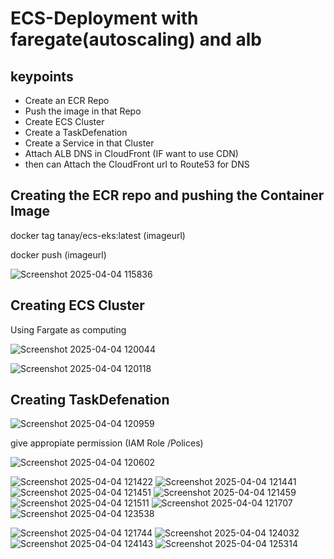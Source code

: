 # ECS-Deployment  with faregate(autoscaling) and alb
## keypoints
- Create an ECR Repo
- Push the image in that Repo
- Create ECS Cluster
- Create a TaskDefenation
- Create a Service in that Cluster
- Attach ALB DNS in CloudFront (IF want to use CDN)
- then can Attach the CloudFront url to Route53 for DNS


## Creating the ECR repo and pushing the Container Image

docker tag tanay/ecs-eks:latest (imageurl)

docker push (imageurl)

![Screenshot 2025-04-04 115836](https://github.com/user-attachments/assets/534ed351-a0cb-4661-bdee-c4974f1ffce9)


## Creating ECS Cluster

Using Fargate as computing

![Screenshot 2025-04-04 120044](https://github.com/user-attachments/assets/24b914ca-8810-4cd9-bb76-a5ab63f73cbb)

![Screenshot 2025-04-04 120118](https://github.com/user-attachments/assets/e7501fa6-7989-4a67-8671-58c4aeda6ebd)

## Creating TaskDefenation

![Screenshot 2025-04-04 120959](https://github.com/user-attachments/assets/1baa5585-78a2-45aa-95e6-73ba062bcf2f)

give appropiate permission (IAM Role /Polices)

![Screenshot 2025-04-04 120602](https://github.com/user-attachments/assets/f32a0906-883a-49d3-9e0d-67fdcc72a81d)


![Screenshot 2025-04-04 121422](https://github.com/user-attachments/assets/41646407-4e55-4509-8e4c-49fc8b43f5a4)
![Screenshot 2025-04-04 121441](https://github.com/user-attachments/assets/1f12d704-7b72-465c-bf5e-67d2c4958fd2)
![Screenshot 2025-04-04 121451](https://github.com/user-attachments/assets/32b330e8-4952-4fe4-988d-5bac00701c32)
![Screenshot 2025-04-04 121459](https://github.com/user-attachments/assets/d3586568-49a0-4295-9105-ab65926b06f2)
![Screenshot 2025-04-04 121511](https://github.com/user-attachments/assets/219c9502-1666-4bd9-aaf6-dfe7414c3b56)
![Screenshot 2025-04-04 121707](https://github.com/user-attachments/assets/70df11af-d8f3-4dd7-95ea-b2ba248fad74)
![Screenshot 2025-04-04 123538](https://github.com/user-attachments/assets/d0e0d86f-51e9-497f-bc7e-e76cb862403c)

![Screenshot 2025-04-04 121744](https://github.com/user-attachments/assets/de5a4554-5b98-4c2b-a5ba-e76442f28137)
![Screenshot 2025-04-04 124032](https://github.com/user-attachments/assets/846a0e98-096b-4e8c-9a05-8ad34a338364)
![Screenshot 2025-04-04 124143](https://github.com/user-attachments/assets/f9875cbc-468a-471a-a422-cb1b9bb0d3b5)
![Screenshot 2025-04-04 125314](https://github.com/user-attachments/assets/07cfc3e0-4d45-4e1d-be1f-50f16888acfe)
